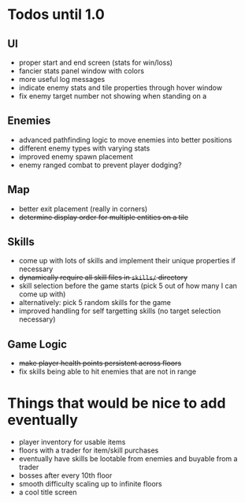 # Todos until 1.0

## UI
- proper start and end screen (stats for win/loss)
- fancier stats panel window with colors
- more useful log messages
- indicate enemy stats and tile properties through hover window
- fix enemy target number not showing when standing on a 

## Enemies
- advanced pathfinding logic to move enemies into better positions
- different enemy types with varying stats
- improved enemy spawn placement
- enemy ranged combat to prevent player dodging?

## Map
- better exit placement (really in corners)
- ~~determine display order for multiple entities on a tile~~

## Skills
- come up with lots of skills and implement their unique properties if necessary
- ~~dynamically require all skill files in `skills/` directory~~
- skill selection before the game starts (pick 5 out of how many I can come up with)
- alternatively: pick 5 random skills for the game
- improved handling for self targetting skills (no target selection necessary)

## Game Logic
- ~~make player health points persistent across floors~~
- fix skills being able to hit enemies that are not in range


# Things that would be nice to add eventually
- player inventory for usable items
- floors with a trader for item/skill purchases
- eventually have skills be lootable from enemies and buyable from a trader
- bosses after every 10th floor
- smooth difficulty scaling up to infinite floors
- a cool title screen
